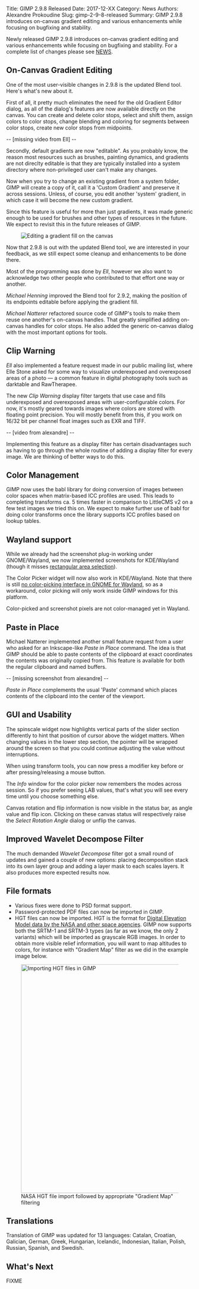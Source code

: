 Title: GIMP 2.9.8 Released
Date: 2017-12-XX
Category: News
Authors: Alexandre Prokoudine
Slug: gimp-2-9-8-released
Summary: GIMP 2.9.8 introduces on-canvas gradient editing and various
enhancements while focusing on bugfixing and stability.

Newly released GIMP 2.9.8 introduces on-canvas gradient editing and various
enhancements while focusing on bugfixing and stability. For a complete list of
changes please see [NEWS](https://git.gnome.org/browse/gimp/tree/NEWS).

## On-Canvas Gradient Editing

One of the most user-visible changes in 2.9.8 is the updated Blend tool.
Here's what's new about it.

First of all, it pretty much eliminates the need for the old Gradient Editor
dialog, as all of the dialog's features are now available directly on the
canvas. You can create and delete color stops, select and shift them, assign
colors to color stops, change blending and coloring for segments between color
stops, create new color stops from midpoints.

-- [missing video from Ell] --

Secondly, default gradients are now "editable". As you probably know, the
reason most resources such as brushes, painting dynamics, and gradients are not
direclty editable is that they are typically installed into a system directory
where non-privileged user can't make any changes.

Now when you try to change an existing gradient from a system folder, GIMP will
create a copy of it, call it a 'Custom Gradient' and preserve it across
sessions. Unless, of course, you edit another 'system' gradient, in which case
it will become the new custom gradient.

Since this feature is useful for more than just gradients, it was made generic
enough to be used for brushes and other types of resources in the future.
We expect to revisit this in the future releases of GIMP.

<figure>
    <img src="{filename}gimp-2-9-8-on-canvas-gradient.png" alt="Editing a gradient fill on the canvas" width='FIXME' height='FIXME' />
</figure>


Now that 2.9.8 is out with the updated Blend tool, we are interested in your
feedback, as we still expect some cleanup and enhancements to be done there.

Most of the programming was done by _Ell_, however we also want to acknowledge
two other people who contributed to that effort one way or another.

_Michael Henning_ improved the Blend tool for 2.9.2, making the position of its
endpoints editable before applying the gradient fill.

_Michael Natterer_ refactored source code of GIMP's tools to make them reuse one
another's on-canvas handles. That greatly simplified adding on-canvas handles
for color stops. He also added the generic on-canvas dialog with the most
important options for tools.

## Clip Warning

_Ell_ also implemented a feature request made in our public mailing list,
where Elle Stone asked for some way to visualize underexposed and overexposed
areas of a photo — a common feature in digital photography tools such as
darktable and RawTherapee.

The new _Clip Warning_ display filter targets that use case and fills
underexposed and overexposed areas with user-configurable colors. For now,
it's mostly geared towards images where colors are stored with floating point
precision. You will mostly benefit from this, if you work on 16/32 bit per
channel float images such as EXR and TIFF.

-- [video from alexandre] --

Implementing this feature as a display filter has certain disadvantages such
as having to go through the whole routine of adding a display filter for every
image. We are thinking of better ways to do this.

## Color Management

GIMP now uses the babl library for doing conversion of images between color
spaces when matrix-based ICC profiles are used. This leads to completing
transforms ca. 5 times faster in comparison to LittleCMS v2 on a few test
images we tried this on. We expect to make further use of babl for doing color
transforms once the library supports ICC profiles based on lookup tables.

## Wayland support

While we already had the screenshot plug-in working under GNOME/Wayland,
we now implemented screenshots for KDE/Wayland (though it misses [rectangular
area selection](https://bugs.kde.org/show_bug.cgi?id=387721)).

The Color Picker widget will now also work in KDE/Wayland.
Note that there is still [no color-picking interface in GNOME for
Wayland](https://bugzilla.gnome.org/show_bug.cgi?id=789756), so as a workaround,
color picking will only work inside GIMP windows for this platform.

Color-picked and screenshot pixels are not color-managed yet in Wayland.

## Paste in Place

Michael Natterer implemented another small feature request from a user who
asked for an Inkscape-like _Paste in Place_ command. The idea is that GIMP
should be able to paste contents of the clipboard at exact coordinates the
contents was originally copied from. This feature is available for both the
regular clipboard and named buffers.

-- [missing screenshot from alexandre] --

_Paste in Place_ complements the usual 'Paste' command which places contents
of the clipboard into the center of the viewport.

## GUI and Usability

The spinscale widget now highlights vertical parts of the slider section
differently to hint that position of cursor above the widget matters.
When changing values in the lower step section, the pointer will be wrapped
around the screen so that you could continue adjusting the value without
interruptions.

When using transform tools, you can now press a modifier key before or after
pressing/releasing a mouse button.

The _Info_ window for the color picker now remembers the modes across session.
So if you prefer seeing LAB values, that's what you will see every time until
you choose something else.

Canvas rotation and flip information is now visible in the status bar, as angle
value and flip icon. Clicking on these canvas status will respectively raise the
_Select Rotation Angle_ dialog or unflip the canvas.

## Improved Wavelet Decompose Filter

The much demanded _Wavelet Decompose_ filter got a small round of updates
and gained a couple of new options: placing decomposition stack into its own
layer group and adding a layer mask to each scales layers. It also produces
more expected results now.

## File formats

* Various fixes were done to PSD format support.
* Password-protected PDF files can now be imported in GIMP.
* HGT files can now be imported. HGT is the format for [Digital Elevation Model
  data by the NASA and other space agencies](https://dds.cr.usgs.gov/srtm/version2_1/Documentation/SRTM_Topo.pdf).
  GIMP now supports both the SRTM-1 and SRTM-3 types (as far as we know, the
  only 2 variants) which will be imported as grayscale RGB images.
  In order to obtain more visible relief information, you will want to map
  altitudes to colors, for instance with "Gradient Map" filter as we did in the
  example image below.

<figure>
<img src="{filename}images/gimp-2-9-8/GIMP-import-hgt.png" alt='Importing HGT files in GIMP' width='950' height='616'>
<figcaption>
NASA HGT file import followed by appropriate "Gradient Map" filtering
</figcaption>
</figure>

## Translations

Translation of GIMP was updated for 13 languages: Catalan, Croatian, Galician,
German, Greek, Hungarian, Icelandic, Indonesian, Italian, Polish, Russian,
Spanish, and Swedish.

## What's Next

FIXME

